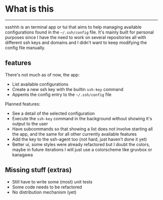 # What is this
---
ssshhh is an terminal app or tui that aims to help managing available
configurations found in the `~/.ssh/config` file. It's mainly built for personal
purposes since I have the need to work on several repositories all with
different ssh keys and domains and I didn't want to keep modifying the config
file manually.

## features
There's not much as of now, the app:

- List available configurations
- Create a new ssh key with the builtin `ssh-key` command
- Appents the config entry to the `~/.ssh/config` file

Planned features:

- See a detail of the selected configuration
- Execute the `ssh-key` command in the background without showing it's output to
	the user
- Have subcommands so that showing a list does not involve starting all the app,
	and the same for all other currently available features
- Add the key to the ssh-agent too (not hard, just haven't done it yet)
- Better ui, some styles were already refactored but I doubt the colors, maybe
in future iterations I will just use a colorscheme like gruvbox or kanagawa

## Missing stuff (extras)

- Still have to write some (most) unit tests
- Some code needs to be refactored
- No distribution mechanism (yet)

